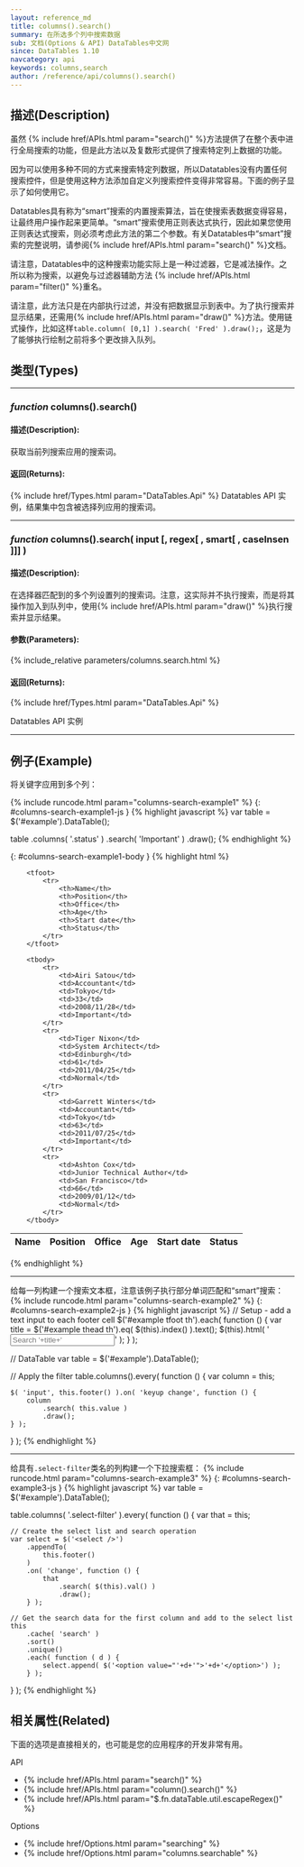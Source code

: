 ```yaml
---
layout: reference_md
title: columns().search()
summary: 在所选多个列中搜索数据
sub: 文档(Options & API) DataTables中文网
since: DataTables 1.10
navcategory: api
keywords: columns,search
author: /reference/api/columns().search()
---
```


## 描述(Description)
虽然 {% include href/APIs.html param="search()" %}方法提供了在整个表中进行全局搜索的功能，但是此方法以及复数形式提供了搜索特定列上数据的功能。

因为可以使用多种不同的方式来搜索特定列数据，所以Datatables没有内置任何搜索控件，但是使用这种方法添加自定义列搜索控件变得非常容易。下面的例子显示了如何使用它。

Datatables具有称为“smart”搜索的内置搜索算法，旨在使搜索表数据变得容易，让最终用户操作起来更简单。“smart”搜索使用正则表达式执行，因此如果您使用正则表达式搜索，则必须考虑此方法的第二个参数。有关Datatables中“smart”搜索的完整说明，请参阅{% include href/APIs.html param="search()" %}文档。

请注意，Datatables中的这种搜索功能实际上是一种过滤器，它是减法操作。之所以称为搜索，以避免与过滤器辅助方法 {% include href/APIs.html param="filter()" %}重名。


请注意，此方法只是在内部执行过滤，并没有把数据显示到表中。为了执行搜索并显示结果，还需用{% include href/APIs.html param="draw()" %}方法。使用链式操作，比如这样`table.column( [0,1] ).search( 'Fred' ).draw();`，这是为了能够执行绘制之前将多个更改排入队列。

## 类型(Types)
---
    
### _function_ **columns().search()**   

#### 描述(Description):
获取当前列搜索应用的搜索词。

#### 返回(Returns):
{% include href/Types.html param="DataTables.Api" %}
Datatables API 实例，结果集中包含被选择列应用的搜索词。

--- 

 
### _function_ **columns().search( input [, regex[ , smart[ , caseInsen ]]] )**   

#### 描述(Description):

在选择器匹配到的多个列设置列的搜索词。注意，这实际并不执行搜索，而是将其操作加入到队列中，使用{% include href/APIs.html param="draw()" %}执行搜索并显示结果。
     
#### 参数(Parameters):
{% include_relative parameters/columns.search.html %}

#### 返回(Returns):
{% include href/Types.html param="DataTables.Api" %}

Datatables API 实例

---
    
## 例子(Example)

将关键字应用到多个列：

{% include runcode.html param="columns-search-example1" %}
{: #columns-search-example1-js }
{% highlight javascript %}
var table = $('#example').DataTable();
 
table
    .columns( '.status' )
    .search( 'Important' )
    .draw();
{% endhighlight %}


{: #columns-search-example1-body }
{% highlight html %}
<table id="example" class="display" cellspacing="0" width="100%">
        <thead>
            <tr>
                <th>Name</th>
                <th>Position</th>
                <th>Office</th>
                <th>Age</th>
                <th>Start date</th>
                <th class="status">Status</th>
            </tr>
        </thead>
 
        <tfoot>
            <tr>
                <th>Name</th>
                <th>Position</th>
                <th>Office</th>
                <th>Age</th>
                <th>Start date</th>
                <th>Status</th>
            </tr>
        </tfoot>
 
        <tbody>
            <tr>
                <td>Airi Satou</td>
                <td>Accountant</td>
                <td>Tokyo</td>
                <td>33</td>
                <td>2008/11/28</td>
                <td>Important</td>
            </tr>
            <tr>
                <td>Tiger Nixon</td>
                <td>System Architect</td>
                <td>Edinburgh</td>
                <td>61</td>
                <td>2011/04/25</td>
                <td>Normal</td>
            </tr>
            <tr>
                <td>Garrett Winters</td>
                <td>Accountant</td>
                <td>Tokyo</td>
                <td>63</td>
                <td>2011/07/25</td>
                <td>Important</td>
            </tr>
            <tr>
                <td>Ashton Cox</td>
                <td>Junior Technical Author</td>
                <td>San Francisco</td>
                <td>66</td>
                <td>2009/01/12</td>
                <td>Normal</td>
            </tr>
        </tbody>
</table>
{% endhighlight %}

---


给每一列构建一个搜索文本框，注意该例子执行部分单词匹配和“smart”搜索：
{% include runcode.html param="columns-search-example2" %}
{: #columns-search-example2-js }
{% highlight javascript %}
// Setup - add a text input to each footer cell
$('#example tfoot th').each( function () {
    var title = $('#example thead th').eq( $(this).index() ).text();
    $(this).html( '<input type="text" placeholder="Search '+title+'" />' );
} );
 
// DataTable
var table = $('#example').DataTable();
 
// Apply the filter
table.columns().every( function () {
    var column = this;
 
    $( 'input', this.footer() ).on( 'keyup change', function () {
        column
            .search( this.value )
            .draw();
    } );
} );
{% endhighlight %}


---


给具有`.select-filter`类名的列构建一个下拉搜索框：
{% include runcode.html param="columns-search-example3" %}
{: #columns-search-example3-js }
{% highlight javascript %}
var table = $('#example').DataTable();
 
table.columns( '.select-filter' ).every( function () {
    var that = this;
 
    // Create the select list and search operation
    var select = $('<select />')
        .appendTo(
            this.footer()
        )
        .on( 'change', function () {
            that
                .search( $(this).val() )
                .draw();
        } );
 
    // Get the search data for the first column and add to the select list
    this
        .cache( 'search' )
        .sort()
        .unique()
        .each( function ( d ) {
            select.append( $('<option value="'+d+'">'+d+'</option>') );
        } );
} );
{% endhighlight %}



## 相关属性(Related)
下面的选项是直接相关的，也可能是您的应用程序的开发非常有用。

API

- {% include href/APIs.html param="search()" %}
- {% include href/APIs.html param="column().search()" %}
- {% include href/APIs.html param="$.fn.dataTable.util.escapeRegex()" %}


Options

- {% include href/Options.html param="searching" %}
- {% include href/Options.html param="columns.searchable" %}
